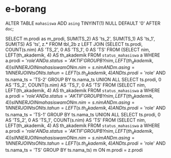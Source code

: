 # e-borang
 
 ALTER TABLE `mahasiswa` ADD `asing` TINYINT(1) NULL DEFAULT '0' AFTER `doc`;


SELECT m.prodi as m_prodi,
       SUM(TS_2) AS 'ts_2',
       SUM(TS_1) AS 'ts_1',
       SUM(TS) AS 'ts',
       z.*
FROM tbl_2b z LEFT JOIN 
  (SELECT ts.prodi,
          COUNT(s.nim) AS 'TS_2',
          0 AS 'TS_1',
          0 AS 'TS'
   FROM
     (SELECT nim, LEFT(th_akademik, 4) AS th_akademik
      FROM `status_mahasiswa` a
      WHERE a.prodi = '$role'
        AND a.status = 'AKTIF'
      GROUP BY nim, LEFT(th_akademik, 4)) s
   INNER JOIN mahasiswa m ON m.nim = s.nim
   AND m.asing=1
   INNER JOIN ts ON ts.tahun = LEFT(s.th_akademik, 4)
   AND ts.prodi = '$role'
   AND ts.nama_ts = 'TS-2'
   GROUP BY ts.nama_ts
   UNION ALL SELECT ts.prodi,
                    0 AS 'TS_2',
                    COUNT(s.nim) AS 'TS_1',
                    0 AS 'TS'
   FROM
     (SELECT nim,
             LEFT(th_akademik, 4) AS th_akademik
      FROM `status_mahasiswa` a
      WHERE a.prodi = '$role'
        AND a.status = 'AKTIF'
      GROUP BY nim,
               LEFT(th_akademik, 4)) s
   INNER JOIN mahasiswa m ON m.nim = s.nim
   AND m.asing=1
   INNER JOIN ts ON ts.tahun = LEFT(s.th_akademik, 4)
   AND ts.prodi = '$role'
   AND ts.nama_ts = 'TS-1'
   GROUP BY ts.nama_ts
   UNION ALL SELECT ts.prodi,
                    0 AS 'TS_2',
                    0 AS 'TS_1',
                    COUNT(s.nim) AS 'TS'
   FROM
     (SELECT nim,
             LEFT(th_akademik, 4) AS th_akademik
      FROM `status_mahasiswa` a
      WHERE a.prodi = '$role'
        AND a.status = 'AKTIF'
      GROUP BY nim,
               LEFT(th_akademik, 4)) s
   INNER JOIN mahasiswa m ON m.nim = s.nim
   AND m.asing=1
   INNER JOIN ts ON ts.tahun = LEFT(s.th_akademik, 4)
   AND ts.prodi = '$role'
   AND ts.nama_ts = 'TS'
   GROUP BY ts.nama_ts) m ON m.prodi = z.prodi

